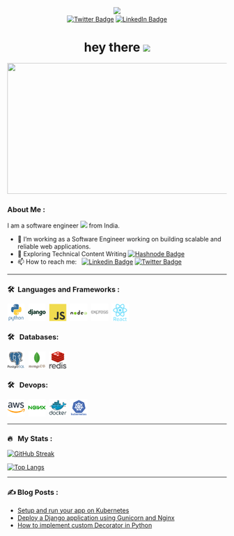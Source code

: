 <div id="header" align="center">
  <img src="https://media0.giphy.com/media/vLlpbDafjgHystuJ0a/giphy.gif?cid=ecf05e47ntole8b82is0r8f6f8ggiho72b98qbe5hmauz2yp&rid=giphy.gif&ct=s" width="100"/>
  <div>
    <a href="https://twitter.com/akashojha777"><img src="https://img.shields.io/badge/Twitter-orange?style=for-the-badge&logo=twitter&logoColor=white" alt="Twitter Badge"></a>
    <a>
      </>
    </a>
    <a href="https://www.linkedin.com/in/akash-ojha"><img src="https://img.shields.io/badge/LinkedIn-blue?style=for-the-badge&logo=linkedin&logoColor=white" alt="LinkedIn Badge"></a>
  </div>
  <h1>
    hey there
    <img src="https://media.giphy.com/media/hvRJCLFzcasrR4ia7z/giphy.gif" width="30px"/>
  </h1>
</div>

<p align="center"><img src="https://i.giphy.com/media/qgQUggAC3Pfv687qPC/giphy.webp" width="600" height="300"  /></p>

### About Me :

I am a software engineer <img src="https://media.giphy.com/media/WUlplcMpOCEmTGBtBW/giphy.gif" width="30"> from India.

- 🔭 I’m working as a Software Engineer working on building scalable and reliable web applications.
- 🌱 Exploring Technical Content Writing [![Hashnode Badge](https://img.shields.io/badge/akash-ojha-turquoise?style=flat&logo=Hashnode&logoColor=white)](https://techblog.akashojha.com/)
- 📫 How to reach me: &nbsp; [![Linkedin Badge](https://img.shields.io/badge/akash-ojha-blue?style=flat&logo=Linkedin&logoColor=white)](https://www.linkedin.com/in/akash-ojha) [![Twitter Badge](https://img.shields.io/badge/akash-ojha-green?style=flat&logo=Twitter&logoColor=blue)](https://twitter.com/akashojha777)

---

### 🛠 &nbsp;Languages and Frameworks :

<p>
<img src="https://github.com/devicons/devicon/blob/master/icons/python/python-original-wordmark.svg" title="Python" alt="Python" width="40" height="40"/>&nbsp;
<img src="https://github.com/devicons/devicon/blob/master/icons/django/django-plain-wordmark.svg" title="Django" alt="Django" width="40" height="40"/>&nbsp;
<img src="https://github.com/devicons/devicon/blob/master/icons/javascript/javascript-original.svg" title="JavaScript" alt="JavaScript" width="40" height="40"/>&nbsp;
<img src="https://github.com/devicons/devicon/blob/master/icons/nodejs/nodejs-original-wordmark.svg" title="NodeJS" alt="NodeJS" width="40" height="40"/>&nbsp;
<img src="https://github.com/devicons/devicon/blob/master/icons/express/express-original-wordmark.svg" title="Express" alt="Express" width="40" height="40"/>&nbsp;
<img src="https://github.com/devicons/devicon/blob/master/icons/react/react-original-wordmark.svg" title="React" alt="React" width="40" height="40"/>&nbsp;
</p>

### 🛠 &nbsp; Databases:
<p>
    <img src="https://github.com/devicons/devicon/blob/master/icons/postgresql/postgresql-original-wordmark.svg" title="PostgreSQL"  alt="PostgreSQL" width="40" height="40"/>&nbsp;
    <img src="https://github.com/devicons/devicon/blob/master/icons/mongodb/mongodb-original-wordmark.svg" title="Mongodb"  alt="Mongodb" width="40" height="40"/>&nbsp;
    <img src="https://github.com/devicons/devicon/blob/master/icons/redis/redis-original-wordmark.svg" title="Redis"  alt="Redis" width="40" height="40"/>&nbsp;
</p>

### 🛠 &nbsp; Devops:
<p>
    <img src="https://github.com/devicons/devicon/blob/master/icons/amazonwebservices/amazonwebservices-original-wordmark.svg" title="AWS"  alt="AWS" width="40" height="40"/>&nbsp;
    <img src="https://github.com/devicons/devicon/blob/master/icons/nginx/nginx-original.svg" title="Nginx"  alt="Nginx" width="40" height="40"/>&nbsp;
    <img src="https://github.com/devicons/devicon/blob/master/icons/docker/docker-original-wordmark.svg" title="Docker"  alt="Docker" width="40" height="40"/>&nbsp;
    <img src="https://github.com/devicons/devicon/blob/master/icons/kubernetes/kubernetes-plain-wordmark.svg" title="K8S"  alt="K8S" width="40" height="40"/>&nbsp;
</p>


---

### 🔥 &nbsp; My Stats :
[![GitHub Streak](http://github-readme-streak-stats.herokuapp.com?user=ojhakash&theme=dark&background=000000)](https://git.io/streak-stats)

[![Top Langs](https://github-readme-stats.vercel.app/api/top-langs/?username=ojhakash&layout=compact&theme=vision-friendly-dark)](https://github.com/anuraghazra/github-readme-stats)

---

### ✍️ Blog Posts : 
- [Setup and run your app on Kubernetes](https://techblog.akashojha.com/setup-and-run-your-app-on-kubernetes-locally-in-your-system)
- [Deploy a Django application using Gunicorn and Nginx](https://techblog.akashojha.com/deploy-a-django-application-using-gunicorn-and-nginx)
- [How to implement custom Decorator in Python](https://techblog.akashojha.com/how-to-implement-custom-decorator-in-python)
